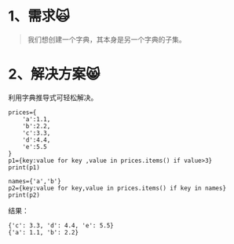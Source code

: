 # 1、需求🙀

> 我们想创建一个字典，其本身是另一个字典的子集。

# 2、解决方案😸

利用字典推导式可轻松解决。

```
prices={
    'a':1.1,
    'b':2.2,
    'c':3.3,
    'd':4.4,
    'e':5.5
}
p1={key:value for key ,value in prices.items() if value>3}
print(p1)

names={'a','b'}
p2={key:value for key,value in prices.items() if key in names}
print(p2)
```

结果：

```
{'c': 3.3, 'd': 4.4, 'e': 5.5}
{'a': 1.1, 'b': 2.2}

```



